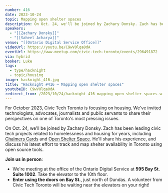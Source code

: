 ```yaml
---
number: 416
date: 2023-10-24
topic: Mapping open shelter spaces
description: On Oct. 24, we'll be joined by Zachary Donsky. Zach has been leading civic tech projects related to homelessness and housing for years, including [Chalmers Cards](https://www.chalmerscards.com/) and [Open Shelter Space](https://openshelter.space/). He'll share his experience, and discuss his latest effort to track and map shelter availability in Toronto using open source tools.
speakers:
  - "[[Zachary Donsky]]"
  - "[[Saheel Acharya]]"
venue: "[[Ontario Digital Service Office]]"
videoUrl: https://youtu.be/C9wVOlqa0dA
eventUrl: https://www.meetup.com/civic-tech-toronto/events/296491872
via: hybrid
booker: Luke
tags:
  - type/hacknight
  - topic/housing
image: hacknight_416.jpg
title: "Hacknight #416 – Mapping open shelter spaces"
youtubeID: C9wVOlqa0dA
redirect_from: /2023/10/24/hacknight-416-mapping-open-shelter-spaces-with-zachary-donsky-saheel-acharya/
---
```

For October 2023, Civic Tech Toronto is focusing on housing. We've invited technologists, advocates, journalists and public servants to share their perspectives on one of Toronto's most pressing issues.

On Oct. 24, we'll be joined by Zachary Donsky. Zach has been leading civic tech projects related to homelessness and housing for years, including [Chalmers Cards](https://www.chalmerscards.com/) and [Open Shelter Space](https://openshelter.space/). He'll share his experience, and discuss his latest effort to track and map shelter availability in Toronto using open source tools.

**Join us in person**:

* We're meeting at the office of the Ontario Digital Service at **595 Bay St. Suite 1002**. Take the elevator to the 10th floor.
* **Enter using the doors on Bay St.**, just north of Dundas. A volunteer from Civic Tech Toronto will be waiting near the elevators on your right!
